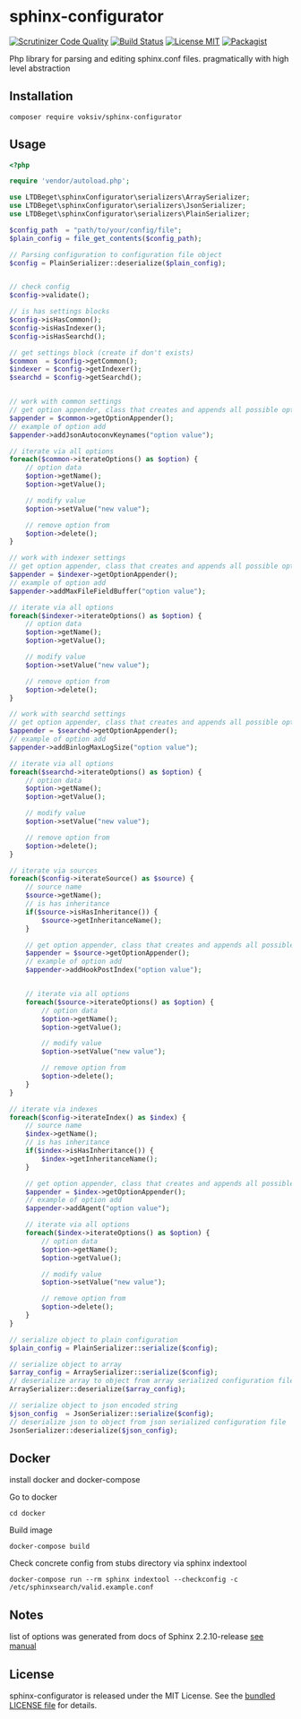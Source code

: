 # sphinx-configurator

[![Scrutinizer Code Quality](https://scrutinizer-ci.com/g/voksiv/sphinx-configurator/badges/quality-score.png?b=master)](https://scrutinizer-ci.com/g/voksiv/sphinx-configurator/?branch=master)
[![Build Status](https://scrutinizer-ci.com/g/voksiv/sphinx-configurator/badges/build.png?b=master)](https://scrutinizer-ci.com/g/voksiv/sphinx-configurator/build-status/master)
[![License MIT](http://img.shields.io/badge/license-MIT-blue.svg?style=flat)](https://github.com/voksiv/sphinx-configurator/blob/master/LICENSE)
[![Packagist](http://img.shields.io/packagist/v/mattketmo/camel.svg?style=flat)](https://packagist.org/packages/voksiv/sphinx-configurator)

Php library for parsing and editing sphinx.conf files. pragmatically with high level abstraction

## Installation

```shell
composer require voksiv/sphinx-configurator
```

## Usage
```php
<?php

require 'vendor/autoload.php';

use LTDBeget\sphinxConfigurator\serializers\ArraySerializer;
use LTDBeget\sphinxConfigurator\serializers\JsonSerializer;
use LTDBeget\sphinxConfigurator\serializers\PlainSerializer;

$config_path  = "path/to/your/config/file";
$plain_config = file_get_contents($config_path);

// Parsing configuration to configuration file object
$config = PlainSerializer::deserialize($plain_config);


// check config
$config->validate();

// is has settings blocks
$config->isHasCommon();
$config->isHasIndexer();
$config->isHasSearchd();

// get settings block (create if don't exists)
$common  = $config->getCommon();
$indexer = $config->getIndexer();
$searchd = $config->getSearchd();


// work with common settings
// get option appender, class that creates and appends all possible options for common
$appender = $common->getOptionAppender();
// example of option add
$appender->addJsonAutoconvKeynames("option value");

// iterate via all options
foreach($common->iterateOptions() as $option) {
    // option data
    $option->getName();
    $option->getValue();

    // modify value
    $option->setValue("new value");

    // remove option from
    $option->delete();
}

// work with indexer settings
// get option appender, class that creates and appends all possible options for indexer
$appender = $indexer->getOptionAppender();
// example of option add
$appender->addMaxFileFieldBuffer("option value");

// iterate via all options
foreach($indexer->iterateOptions() as $option) {
    // option data
    $option->getName();
    $option->getValue();

    // modify value
    $option->setValue("new value");

    // remove option from
    $option->delete();
}

// work with searchd settings
// get option appender, class that creates and appends all possible options for indexer
$appender = $searchd->getOptionAppender();
// example of option add
$appender->addBinlogMaxLogSize("option value");

// iterate via all options
foreach($searchd->iterateOptions() as $option) {
    // option data
    $option->getName();
    $option->getValue();

    // modify value
    $option->setValue("new value");

    // remove option from
    $option->delete();
}

// iterate via sources
foreach($config->iterateSource() as $source) {
    // source name
    $source->getName();
    // is has inheritance
    if($source->isHasInheritance()) {
        $source->getInheritanceName();
    }

    // get option appender, class that creates and appends all possible options for source
    $appender = $source->getOptionAppender();
    // example of option add
    $appender->addHookPostIndex("option value");


    // iterate via all options
    foreach($source->iterateOptions() as $option) {
        // option data
        $option->getName();
        $option->getValue();

        // modify value
        $option->setValue("new value");

        // remove option from
        $option->delete();
    }
}

// iterate via indexes
foreach($config->iterateIndex() as $index) {
    // source name
    $index->getName();
    // is has inheritance
    if($index->isHasInheritance()) {
        $index->getInheritanceName();
    }

    // get option appender, class that creates and appends all possible options for index
    $appender = $index->getOptionAppender();
    // example of option add
    $appender->addAgent("option value");

    // iterate via all options
    foreach($index->iterateOptions() as $option) {
        // option data
        $option->getName();
        $option->getValue();

        // modify value
        $option->setValue("new value");

        // remove option from
        $option->delete();
    }
}

// serialize object to plain configuration
$plain_config = PlainSerializer::serialize($config);

// serialize object to array
$array_config = ArraySerializer::serialize($config);
// deserialize array to object from array serialized configuration file 
ArraySerializer::deserialize($array_config);

// serialize object to json encoded string
$json_config  = JsonSerializer::serialize($config);
// deserialize json to object from json serialized configuration file
JsonSerializer::deserialize($json_config);
```

## Docker
install docker and docker-compose

Go to docker 
```shell
cd docker
```

Build image
```shell
docker-compose build
```

Check concrete config from stubs directory via sphinx indextool
```shell
docker-compose run --rm sphinx indextool --checkconfig -c /etc/sphinxsearch/valid.example.conf
```

## Notes
list of options was generated from docs of Sphinx 2.2.10-release 
[see manual](http://sphinxsearch.com/docs/current.html)

## License

sphinx-configurator is released under the MIT License.
See the [bundled LICENSE file](LICENSE) for details.